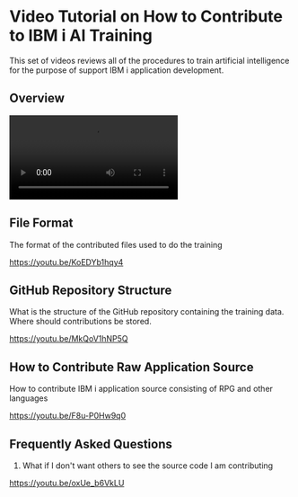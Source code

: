 # Video Tutorial on How to Contribute to IBM i AI Training

This set of videos reviews all of the procedures to train artificial intelligence
for the purpose of support IBM i application development.

## Overview

<video src="https://youtu.be/Lt41bHcXPus" controls="controls" style="max-width: 730px;"></video>

## File Format

The format of the contributed files used to do the training

https://youtu.be/KoEDYb1hqy4

## GitHub Repository Structure

What is the structure of the GitHub repository containing the training data.  Where should contributions be stored.

https://youtu.be/MkQoV1hNP5Q

## How to Contribute Raw Application Source

How to contribute IBM i application source consisting of RPG and other languages

https://youtu.be/F8u-P0Hw9q0

## Frequently Asked Questions

1) What if I don't want others to see the source code I am contributing

https://youtu.be/oxUe_b6VkLU

